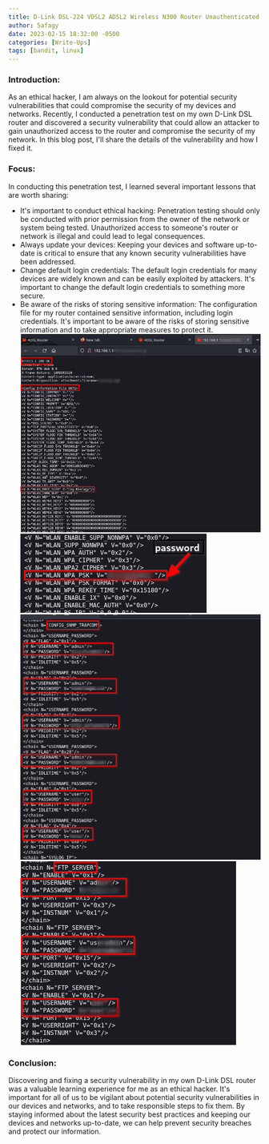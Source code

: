 ```yaml
---
title: D-Link DSL-224 VDSL2 ADSL2 Wireless N300 Router Unauthenticated Access Vulnerability
author: 5afagy
date: 2023-02-15 18:32:00 -0500
categories: [Write-Ups]
tags: [bandit, linux]
---
```


### Introduction:
As an ethical hacker, I am always on the lookout for potential security vulnerabilities that could compromise the security of my devices and networks. Recently, I conducted a penetration test on my own D-Link DSL router and discovered a security vulnerability that could allow an attacker to gain unauthorized access to the router and compromise the security of my network. In this blog post, I'll share the details of the vulnerability and how I fixed it.


### Focus:
In conducting this penetration test, I learned several important lessons that are worth sharing:
   
  -  It's important to conduct ethical hacking: Penetration testing should only be conducted with prior permission from the owner of the network or system being tested. Unauthorized access to someone's router or network is illegal and could lead to legal consequences.
  -  Always update your devices: Keeping your devices and software up-to-date is critical to ensure that any known security vulnerabilities have been addressed.
  - Change default login credentials: The default login credentials for many devices are widely known and can be easily exploited by attackers. It's important to change the default login credentials to something more secure.
  -  Be aware of the risks of storing sensitive information: The configuration file for my router contained sensitive information, including login credentials. It's important to be aware of the risks of storing sensitive information and to take appropriate measures to protect it.
![image](https://raw.githubusercontent.com/5afagy/5afagy.github.io/main/assets/image/router1.png)
![image](https://raw.githubusercontent.com/5afagy/5afagy.github.io/main/assets/image/router2.png)
![image](https://raw.githubusercontent.com/5afagy/5afagy.github.io/main/assets/image/router3.png)
![image](https://raw.githubusercontent.com/5afagy/5afagy.github.io/main/assets/image/router4.png)



### Conclusion:
Discovering and fixing a security vulnerability in my own D-Link DSL router was a valuable learning experience for me as an ethical hacker. It's important for all of us to be vigilant about potential security vulnerabilities in our devices and networks, and to take responsible steps to fix them. By staying informed about the latest security best practices and keeping our devices and networks up-to-date, we can help prevent security breaches and protect our information.

